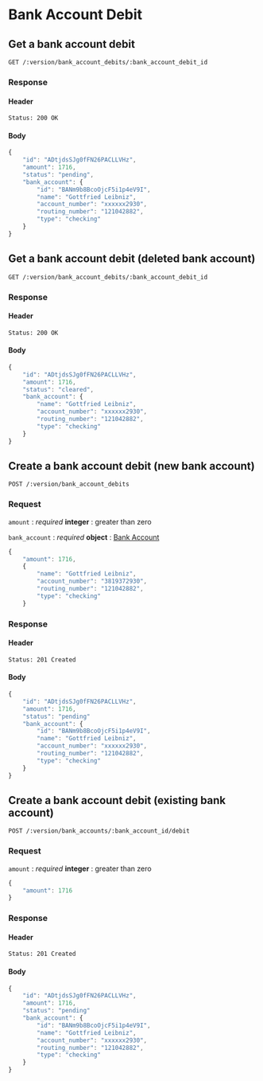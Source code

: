 # Bank Account Debit

## Get a bank account debit

    GET /:version/bank_account_debits/:bank_account_debit_id

### Response

#### Header

    Status: 200 OK

#### Body

```javascript
{
    "id": "ADtjdsSJg0fFN26PACLLVHz",
    "amount": 1716,
    "status": "pending",
    "bank_account": {
        "id": "BANm9b8BcoOjcF5i1p4eV9I",
        "name": "Gottfried Leibniz",
        "account_number": "xxxxxx2930",
        "routing_number": "121042882",
        "type": "checking"
    }
}
```


## Get a bank account debit (deleted bank account)

    GET /:version/bank_account_debits/:bank_account_debit_id

### Response

#### Header

    Status: 200 OK

#### Body

```javascript
{
    "id": "ADtjdsSJg0fFN26PACLLVHz",
    "amount": 1716,
    "status": "cleared",
    "bank_account": {
        "name": "Gottfried Leibniz",
        "account_number": "xxxxxx2930",
        "routing_number": "121042882",
        "type": "checking"
    }
}
```


## Create a bank account debit (new bank account)

    POST /:version/bank_account_debits

### Request

`amount`
: _required_ **integer**
: greater than zero

`bank_account`
: _required_ **object**
: [Bank Account](./bank_accounts.md)

```javascript
{
    "amount": 1716,
    {
        "name": "Gottfried Leibniz",
        "account_number": "3819372930",
        "routing_number": "121042882",
        "type": "checking"
    }
```


### Response

#### Header

    Status: 201 Created

#### Body

```javascript
{
    "id": "ADtjdsSJg0fFN26PACLLVHz",
    "amount": 1716,
    "status": "pending"
    "bank_account": {
        "id": "BANm9b8BcoOjcF5i1p4eV9I",
        "name": "Gottfried Leibniz",
        "account_number": "xxxxxx2930",
        "routing_number": "121042882",
        "type": "checking"
    }
}
```


## Create a bank account debit (existing bank account)

    POST /:version/bank_accounts/:bank_account_id/debit

### Request

`amount`
: _required_ **integer**
: greater than zero

```javascript
{
    "amount": 1716
}
```

### Response

#### Header

    Status: 201 Created

#### Body

```javascript
{
    "id": "ADtjdsSJg0fFN26PACLLVHz",
    "amount": 1716,
    "status": "pending"
    "bank_account": {
        "id": "BANm9b8BcoOjcF5i1p4eV9I",
        "name": "Gottfried Leibniz",
        "account_number": "xxxxxx2930",
        "routing_number": "121042882",
        "type": "checking"
    }
}
```